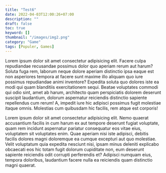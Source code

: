 ```yaml
---
title: "Test6"
date: 2022-04-03T12:00:26+07:00
description: ""
draft: false
toc: true
keyword: []
thumbnail: "/images/img2.png"
category: "Game"
tags: [Populer, Games]
---
```



Lorem ipsum dolor sit amet consectetur adipisicing elit. Facere culpa repudiandae recusandae possimus dolor quo aperiam rerum aut harum? Soluta fuga rem, laborum neque dolore aperiam distinctio ipsa eaque est non asperiores tempora at facere sunt maxime illo aliquam quo iure possimus repudiandae animi inventore? Expedita soluta quo dolores iste ea modi qui quam blanditiis exercitationem sequi. Beatae voluptates commodi qui odio sint, amet ab harum, architecto quam perspiciatis dolorem deserunt suscipit laudantium, dolorum aspernatur reiciendis distinctio sapiente repellendus cum rerum! A, impedit iure hic adipisci possimus fugit molestiae itaque omnis. Molestias cum quibusdam hic facilis, rem atque est corporis!

Lorem ipsum dolor sit amet consectetur adipisicing elit. Nemo quaerat accusantium facilis in cum harum ex aut tempore deserunt fugiat voluptate, quam rem incidunt aspernatur pariatur consequatur eos vitae eius, voluptatem sit voluptates enim. Quae aperiam nisi iste adipisci, debitis facilis dolores magni doloremque ea cumque excepturi aut quo molestiae. Velit voluptatum quia expedita nesciunt nisi, ipsam minus deleniti explicabo obcaecati eos hic totam fugit dolorum cupiditate non, eum deserunt sapiente reiciendis odit corrupti perferendis et? Adipisci numquam eius, tempora doloribus, laudantium facere nulla ea reiciendis quam distinctio magni quaerat.
